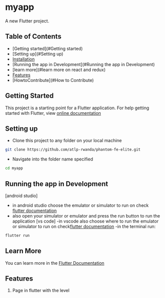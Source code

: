 # myapp

A new Flutter project.
## Table of Contents

- [Getting started](#Getting started)
- [Setting up](#Setting up)
- [Installation](#installation)
- [Running the app in Development](#Running the app in Development)
- [learn more](#learn more on react and redux)
- [Features](#Features)
- [HowtoContribute](#How to Contribute)

## Getting Started

This project is a starting point for a Flutter application.
For help getting started with Flutter, view [online documentation](https://flutter.dev/docs)

## Setting up

- Clone this project to any folder on your local machine

```bash
git clone https://github.com/atlp-rwanda/phantom-fe-elite.git
```

- Navigate into the folder name specified

```bash
cd myapp
```
## Running the app in Development
[android studio]
- in android studio choose the emulator or simulator to run on check [flutter documentation](https://docs.flutter.dev/get-started/install/macos)
- also open your simulator or emulator and press the run button to run the application
[vs code]
-in vscode also choose where to run the emulator or simulator to run on check[flutter documentation](https://docs.flutter.dev/get-started/install/macos)
-in the terminal run:
```bash
flutter run
```
## Learn More

You can learn more in the [Flutter Documentation](https://docs.flutter.dev/whats-new)


## Features

1. Page in flutter with the level



